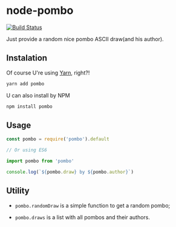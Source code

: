 # node-pombo

[![Build Status](https://travis-ci.org/VitorLuizC/node-pombo.svg?branch=master)](https://travis-ci.org/VitorLuizC/node-pombo)

Just provide a random nice pombo ASCII draw(and his author).

## Instalation

Of course U're using [Yarn](https://yarnpkg.com/), right?!

```sh
yarn add pombo
```

U can also install by NPM

```sh
npm install pombo
```

## Usage

```js
const pombo = require('pombo').default

// Or using ES6

import pombo from 'pombo'

console.log(`${pombo.draw} by ${pombo.author}`)
```

## Utility

- `pombo.randomDraw` is a simple function to get a random pombo;

- `pombo.draws` is a list with all pombos and their authors.
